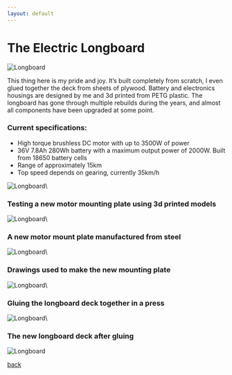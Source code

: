 ```yaml
---
layout: default
---
```


# The Electric Longboard

![Longboard](\assets\longboard_1.jpg)

This thing here is my pride and joy. It’s built completely from scratch, I even glued together the deck from sheets of plywood. Battery and electronics housings are designed by me and 3d printed from PETG plastic. The longboard has gone through multiple rebuilds during the years, and almost all components have been upgraded at some point.

### Current specifications:
* High torque brushless DC motor with up to 3500W of power
* 36V 7.8Ah 280Wh battery with a maximum output power of 2000W. Built from 18650 battery cells
* Range of approximately 15km
* Top speed depends on gearing, currently 35km/h


![Longboard](\assets\longboard_2.jpg)\

### Testing a new motor mounting plate using 3d printed models
![Longboard](\assets\longboard_3.jpg)\

### A new motor mount plate manufactured from steel
![Longboard](\assets\longboard_4.jpg)\

### Drawings used to make the new mounting plate
![Longboard](\assets\longboard_7.jpg)\

### Gluing the longboard deck together in a press
![Longboard](\assets\longboard_5.jpg)\

### The new longboard deck after gluing
![Longboard](\assets\longboard_6.jpg)


[back](./)